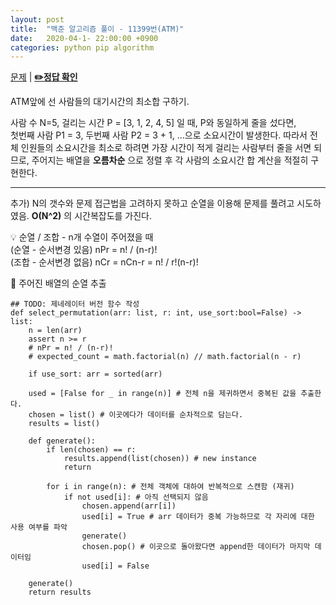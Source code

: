 ```yaml
---
layout: post
title:  "백준 알고리즘 풀이 - 11399번(ATM)"
date:   2020-04-1- 22:00:00 +0900
categories: python pip algorithm
---
```


[문제](https://www.acmicpc.net/problem/11399) |
**[✏️정답 확인](https://github.com/live2skull/TheLordOfAlgorithm/blob/master/problems_boj/%EA%B7%B8%EB%A6%AC%EB%94%94_%EC%95%8C%EA%B3%A0%EB%A6%AC%EC%A6%98/11399.py)**

ATM앞에 선 사람들의 대기시간의 최소합 구하기.  

사람 수 N=5, 걸리는 시간 P = [3, 1, 2, 4, 5] 일 때, P와 동일하게 줄을 섰다면,   
첫번째 사람 P1 = 3, 두번째 사람 P2 = 3 + 1, ...으로 소요시간이 발생한다. 따라서 전체 인원들의 소요시간을 최소로 하려면 가장 시간이 적게 걸리는 사람부터 줄을 서면 되므로, 주어지는 배열을 **오름차순** 으로 정렬 후 각 사람의 소요시간 합 계산을 적절히 구현한다.

----

추가) N의 갯수와 문제 접근법을 고려하지 못하고 순열을 이용해 문제를 풀려고 시도하였음. **O(N^2)** 의 시간복잡도를 가진다.

💡 순열 / 조합 - n개 수열이 주어졌을 때  
(순열 - 순서변경 있음) nPr = n! / (n-r)\!   
(조합 - 순서변경 없음) nCr = nCn-r = n! / r!(n-r)\!

📝 주어진 배열의 순열 추출
```
## TODO: 제네레이터 버전 함수 작성
def select_permutation(arr: list, r: int, use_sort:bool=False) -> list:
    n = len(arr)
    assert n >= r
    # nPr = n! / (n-r)!
    # expected_count = math.factorial(n) // math.factorial(n - r)

    if use_sort: arr = sorted(arr)

    used = [False for _ in range(n)] # 전체 n을 제귀하면서 중복된 값을 추출한다.
    chosen = list() # 이곳에다가 데이터를 순차적으로 담는다.
    results = list()

    def generate():
        if len(chosen) == r:
            results.append(list(chosen)) # new instance
            return

        for i in range(n): # 전체 객체에 대하여 반복적으로 스캔함 (재귀)
            if not used[i]: # 아직 선택되지 않음
                chosen.append(arr[i])
                used[i] = True # arr 데이터가 중복 가능하므로 각 자리에 대한 사용 여부를 파악
                generate()
                chosen.pop() # 이곳으로 돌아왔다면 append한 데이터가 마지막 데이터임
                used[i] = False

    generate()
    return results
```

